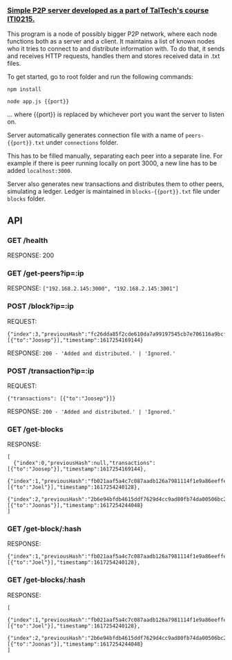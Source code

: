 ### [Simple P2P server developed as a part of TalTech's course ITI0215.](http://lambda.ee/wiki/Vorgurakendused_2_prax_1_2021_kevad)
This program is a node of possibly bigger P2P network, where each node functions both as a server and a client. It maintains a list of known nodes who it tries to connect to and distribute information with. To do that, it sends and receives HTTP requests, handles them and stores received data in .txt files.

To get started, go to root folder and run the following commands:
```
npm install
```
```
node app.js {{port}}
```
... where {{port}} is replaced by whichever port you want the server to listen on.

Server automatically generates connection file with a name of `peers-{{port}}.txt` under `connections` folder.

This has to be filled manually, separating each peer into a separate line.
For example if there is peer running locally on port 3000, a new line has to be added `localhost:3000`.

Server also generates new transactions and distributes them to other peers, simulating a ledger.
Ledger is maintained in `blocks-{{port}}.txt` file under `blocks` folder.


## API

### GET /health 
RESPONSE: 200


### GET /get-peers?ip=:ip
RESPONSE: `["192.168.2.145:3000", "192.168.2.145:3001"]`


### POST /block?ip=:ip
REQUEST: 
```
{"index":3,"previousHash":"fc26dda85f2cde610da7a99197545cb7e706116a9bcf84a17f0fa2e7b7c7720b","transactions":[{"to":"Joosep"}],"timestamp":1617254169144}
```
RESPONSE: `200 - 'Added and distributed.' | 'Ignored.'`

### POST /transaction?ip=:ip
REQUEST: 
```
{"transactions": [{"to":"Joosep"}]}
```
RESPONSE: `200 - 'Added and distributed.' | 'Ignored.'`


### GET /get-blocks
RESPONSE: 
```
[
  {"index":0,"previousHash":null,"transactions":[{"to":"Joosep"}],"timestamp":1617254169144},
  {"index":1,"previousHash":"fb021aaf5a4c7c087aadb126a7981114f1e9a86eeffea7539e9bef9470600d96","transactions":[{"to":"Joel"}],"timestamp":1617254240128},
  {"index":2,"previousHash":"2b6e94bfdb4615ddf7629d4cc9ad80fb74da00506bc249e250ed140c62592111","transactions":[{"to":"Joonas"}],"timestamp":1617254244048}
]
```


### GET /get-block/:hash
RESPONSE: 
```
{"index":1,"previousHash":"fb021aaf5a4c7c087aadb126a7981114f1e9a86eeffea7539e9bef9470600d96","transactions":[{"to":"Joel"}],"timestamp":1617254240128},
```


### GET /get-blocks/:hash
RESPONSE: 
```
[
  {"index":1,"previousHash":"fb021aaf5a4c7c087aadb126a7981114f1e9a86eeffea7539e9bef9470600d96","transactions":[{"to":"Joel"}],"timestamp":1617254240128},
  {"index":2,"previousHash":"2b6e94bfdb4615ddf7629d4cc9ad80fb74da00506bc249e250ed140c62592111","transactions":[{"to":"Joonas"}],"timestamp":1617254244048}
]
```
